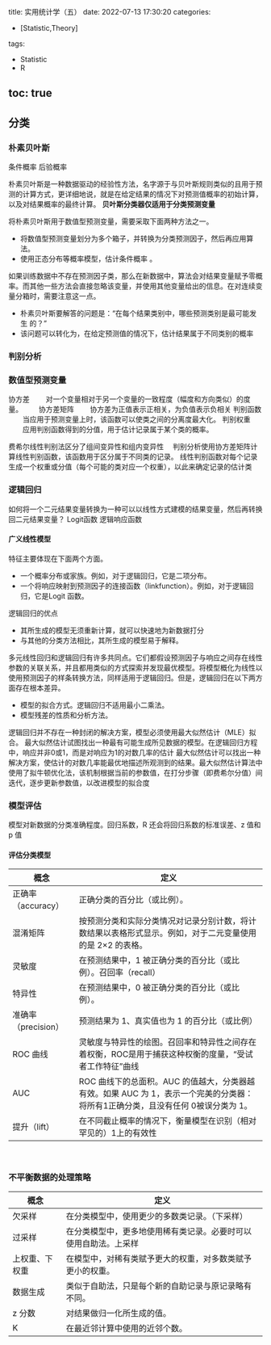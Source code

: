 title: 实用统计学（五）
date: 2022-07-13 17:30:20
categories:
- [Statistic,Theory]

tags: 
- Statistic
- R

toc: true
---

## 分类

### 朴素贝叶斯
条件概率
后验概率

<!--more-->

朴素贝叶斯是一种数据驱动的经验性方法，名字源于与贝叶斯规则类似的且用于预测的计算方式，更详细地说，就是在给定结果的情况下对预测值概率的初始计算，以及对结果概率的最终计算。
__贝叶斯分类器仅适用于分类预测变量__

将朴素贝叶斯用于数值型预测变量，需要采取下面两种方法之一。
- 将数值型预测变量划分为多个箱子，并转换为分类预测因子，然后再应用算法。
- 使用正态分布等概率模型，估计条件概率 。

如果训练数据中不存在预测因子类，那么在新数据中，算法会对结果变量赋予零概率。而其他一些方法会直接忽略该变量，并使用其他变量给出的信息。在对连续变量分箱时，需要注意这一点。


- 朴素贝叶斯要解答的问题是：“在每个结果类别中，哪些预测类别是最可能发生
的？”
- 该问题可以转化为，在给定预测值的情况下，估计结果属于不同类别的概率

### 判别分析

### 数值型预测变量
协方差
　　对一个变量相对于另一个变量的一致程度（幅度和方向类似）的度量。
　　协方差矩阵
　　协方差为正值表示正相关，为负值表示负相关
判别函数
　　当应用于预测变量上时，该函数可以使类之间的分离度最大化。
判别权重
　　应用判别函数得到的分值，用于估计记录属于某个类的概率。

费希尔线性判别法区分了组间变异性和组内变异性　
判别分析使用协方差矩阵计算线性判别函数，该函数用于区分属于不同类的记录。
线性判别函数对每个记录生成一个权重或分值（每个可能的类对应一个权重），以此来确定记录的估计类

### 逻辑回归

如何将一个二元结果变量转换为一种可以以线性方式建模的结果变量，然后再转换回二元结果变量？
Logit函数
逻辑响应函数


#### 广义线性模型
特征主要体现在下面两个方面。
- 一个概率分布或家族。例如，对于逻辑回归，它是二项分布。
- 一个将响应映射到预测因子的连接函数（linkfunction）。例如，对于逻辑回归，它是Logit 函数。

逻辑回归的优点
- 其所生成的模型无须重新计算，就可以快速地为新数据打分
- 与其他的分类方法相比，其所生成的模型易于解释。

多元线性回归和逻辑回归有许多共同点。它们都假设预测因子与响应之间存在线性参数的关联关系，并且都用类似的方式探索并发现最优模型。将模型概化为线性以使用预测因子的样条转换方法，同样适用于逻辑回归。但是，逻辑回归在以下两方面存在根本差异。
- 模型的拟合方式。逻辑回归不适用最小二乘法。
- 模型残差的性质和分析方法。

逻辑回归并不存在一种封闭的解决方案，模型必须使用最大似然估计（MLE）拟合。
最大似然估计试图找出一种最有可能生成所见数据的模型。在逻辑回归方程中，响应并非0或1，而是对响应为1的对数几率的估计
最大似然估计可以找出一种解决方案，使估计的对数几率能最优地描述所观测到的结果。最大似然估计算法中使用了拟牛顿优化法，该机制根据当前的参数值，在打分步骤（即费希尔分值）间迭代，逐步更新参数值，以改进模型的拟合度


### 模型评估
模型对新数据的分类准确程度。回归系数，R 还会将回归系数的标准误差、z 值和 p 值

#### 评估分类模型
概念|定义
---|---
正确率（accuracy）|正确分类的百分比（或比例）。
混淆矩阵|按预测分类和实际分类情况对记录分别计数，将计数结果以表格形式显示。例如，对于二元变量使用的是 2×2 的表格。
灵敏度|在预测结果中，1 被正确分类的百分比（或比例）。召回率（recall）
特异性|在预测结果中，0 被正确分类的百分比（或比例）。
准确率（precision）|预测结果为 1、真实值也为 1 的百分比（或比例）
ROC 曲线|灵敏度与特异性的绘图。召回率和特异性之间存在着权衡，ROC是用于捕获这种权衡的度量，“受试者工作特征”曲线
AUC|ROC 曲线下的总面积。AUC 的值越大，分类器越有效。如果 AUC 为 1，表示一个完美的分类器：将所有1正确分类，且没有任何 0被误分类为 1。
提升（lift）|在不同截止概率的情况下，衡量模型在识别（相对罕见的）1上的有效性
　　
### 不平衡数据的处理策略
概念|定义
---|---
欠采样|在分类模型中，使用更少的多数类记录。（下采样）
过采样|在分类模型中，更多地使用稀有类记录。必要时可以使用自助法。上采样
上权重、下权重|在模型中，对稀有类赋予更大的权重，对多数类赋予更小的权重。
数据生成|类似于自助法，只是每个新的自助记录与原记录略有不同。
z 分数|对结果做归一化所生成的值。
K|在最近邻计算中使用的近邻个数。